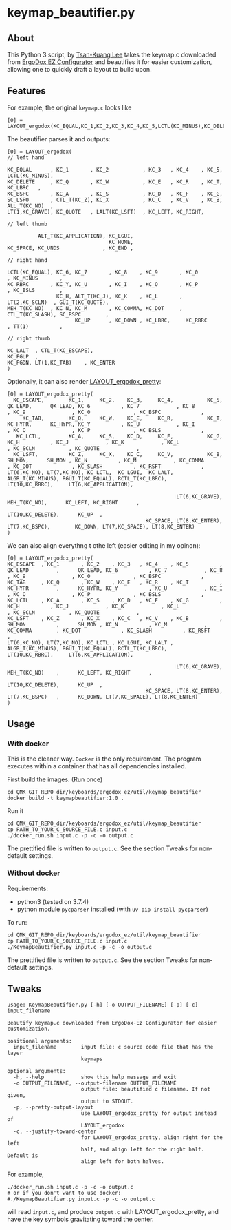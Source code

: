# keymap_beautifier.py

## About
This Python 3 script, by [Tsan-Kuang Lee](https://github.com/tsankuanglee) takes the keymap.c downloaded from [ErgoDox EZ Configurator](https://configure.ergodox-ez.com/) and beautifies it for easier customization, allowing one to quickly draft a layout to build upon.

## Features
For example, the original `keymap.c` looks like

```
[0] = LAYOUT_ergodox(KC_EQUAL,KC_1,KC_2,KC_3,KC_4,KC_5,LCTL(KC_MINUS),KC_DELETE,KC_Q,KC_W,KC_E,KC_R,KC_T,KC_LBRC,KC_BSPC,KC_A,KC_S,KC_D,KC_F,KC_G,SC_LSPO,CTL_T(KC_Z),KC_X,KC_C,KC_V,KC_B,ALL_T(KC_NO),LT(1,KC_GRAVE),KC_QUOTE,LALT(KC_LSFT),KC_LEFT,KC_RIGHT,ALT_T(KC_APPLICATION),KC_LGUI,KC_HOME,KC_SPACE,KC_UNDS,KC_END,LCTL(KC_EQUAL),KC_6,KC_7,KC_8,KC_9,KC_0,KC_MINUS,KC_RBRC,KC_Y,KC_U,KC_I,KC_O,KC_P,KC_BSLS,KC_H,ALT_T(KC_J),KC_K,KC_L,LT(2,KC_SCLN),GUI_T(KC_QUOTE),MEH_T(KC_NO),KC_N,KC_M,KC_COMMA,KC_DOT,CTL_T(KC_SLASH),SC_RSPC,KC_UP,KC_DOWN,KC_LBRC,KC_RBRC,TT(1),KC_LALT,CTL_T(KC_ESCAPE),KC_PGUP,KC_PGDN,LT(1,KC_TAB),KC_ENTER),
```

The beautifier parses it and outputs:

```
[0] = LAYOUT_ergodox(
// left hand

KC_EQUAL      , KC_1       , KC_2           , KC_3   , KC_4    , KC_5, LCTL(KC_MINUS),
KC_DELETE     , KC_Q       , KC_W           , KC_E   , KC_R    , KC_T, KC_LBRC   ,
KC_BSPC       , KC_A       , KC_S           , KC_D   , KC_F    , KC_G,
SC_LSPO       , CTL_T(KC_Z), KC_X           , KC_C   , KC_V    , KC_B, ALL_T(KC_NO)  ,
LT(1,KC_GRAVE), KC_QUOTE   , LALT(KC_LSFT)  , KC_LEFT, KC_RIGHT,

// left thumb

          ALT_T(KC_APPLICATION), KC_LGUI,
                                 KC_HOME,
KC_SPACE, KC_UNDS              , KC_END ,

// right hand

LCTL(KC_EQUAL), KC_6, KC_7       , KC_8    , KC_9       , KC_0           , KC_MINUS       ,
KC_RBRC       , KC_Y, KC_U       , KC_I    , KC_O       , KC_P           , KC_BSLS        ,
                KC_H, ALT_T(KC_J), KC_K    , KC_L       , LT(2,KC_SCLN)  , GUI_T(KC_QUOTE),
MEH_T(KC_NO)  , KC_N, KC_M       , KC_COMMA, KC_DOT     , CTL_T(KC_SLASH), SC_RSPC        ,
                      KC_UP      , KC_DOWN , KC_LBRC,     KC_RBRC        , TT(1)          ,

// right thumb

KC_LALT  , CTL_T(KC_ESCAPE),
KC_PGUP  ,
KC_PGDN, LT(1,KC_TAB)    , KC_ENTER
)
```

Optionally, it can also render [LAYOUT_ergodox_pretty](https://github.com/qmk/qmk_firmware/blob/ee700b2e831067bdb7584425569b61bc6329247b/keyboards/ergodox_ez/keymaps/bpruitt-goddard/keymap.c#L49-L57):
```
[0] = LAYOUT_ergodox_pretty(
  KC_ESCAPE,        KC_1,     KC_2,    KC_3,     KC_4,           KC_5,          QK_LEAD,      QK_LEAD, KC_6          , KC_7            , KC_8            , KC_9               , KC_0              , KC_BSPC             ,
     KC_TAB,        KC_Q,     KC_W,    KC_E,     KC_R,           KC_T,          KC_HYPR,      KC_HYPR, KC_Y          , KC_U            , KC_I            , KC_O               , KC_P              , KC_BSLS             ,
   KC_LCTL,         KC_A,     KC_S,    KC_D,     KC_F,           KC_G,                                 KC_H          , KC_J            , KC_K            , KC_L               , KC_SCLN           , KC_QUOTE            ,
  KC_LSFT,          KC_Z,     KC_X,    KC_C,     KC_V,           KC_B,           SH_MON,      SH_MON , KC_N          , KC_M            , KC_COMMA        , KC_DOT             , KC_SLASH          , KC_RSFT             ,
LT(6,KC_NO), LT(7,KC_NO), KC_LCTL,  KC_LGUI,  KC_LALT,                                                                 ALGR_T(KC_MINUS), RGUI_T(KC_EQUAL), RCTL_T(KC_LBRC),     LT(10,KC_RBRC),     LT(6,KC_APPLICATION),

                                                       LT(6,KC_GRAVE),     MEH_T(KC_NO),      KC_LEFT, KC_RIGHT      ,
                                                                       LT(10,KC_DELETE),      KC_UP  ,
                                             KC_SPACE, LT(8,KC_ENTER),  LT(7,KC_BSPC),        KC_DOWN, LT(7,KC_SPACE), LT(8,KC_ENTER)
)
```

We can also align everythng t othe left (easier editing in my opinon):
```
[0] = LAYOUT_ergodox_pretty(
KC_ESCAPE  , KC_1       , KC_2    , KC_3   , KC_4    , KC_5          , QK_LEAD         ,      QK_LEAD, KC_6          , KC_7            , KC_8            , KC_9               , KC_0              , KC_BSPC             ,
KC_TAB     , KC_Q       , KC_W    , KC_E   , KC_R    , KC_T          , KC_HYPR         ,      KC_HYPR, KC_Y          , KC_U            , KC_I            , KC_O               , KC_P              , KC_BSLS             ,
KC_LCTL    , KC_A       , KC_S    , KC_D   , KC_F    , KC_G          ,                                 KC_H          , KC_J            , KC_K            , KC_L               , KC_SCLN           , KC_QUOTE            ,
KC_LSFT    , KC_Z       , KC_X    , KC_C   , KC_V    , KC_B          , SH_MON          ,      SH_MON , KC_N          , KC_M            , KC_COMMA        , KC_DOT             , KC_SLASH          , KC_RSFT             ,
LT(6,KC_NO), LT(7,KC_NO), KC_LCTL , KC_LGUI, KC_LALT ,                                                                 ALGR_T(KC_MINUS), RGUI_T(KC_EQUAL), RCTL_T(KC_LBRC),     LT(10,KC_RBRC),     LT(6,KC_APPLICATION),

                                                       LT(6,KC_GRAVE), MEH_T(KC_NO)    ,      KC_LEFT, KC_RIGHT      ,
                                                                       LT(10,KC_DELETE),      KC_UP  ,
                                             KC_SPACE, LT(8,KC_ENTER), LT(7,KC_BSPC)   ,      KC_DOWN, LT(7,KC_SPACE), LT(8,KC_ENTER)
)
```

## Usage

### With docker
This is the cleaner way. `Docker` is the only requirement. The program executes within a container that has all dependencies installed.

First build the images. (Run once)
```
cd QMK_GIT_REPO_dir/keyboards/ergodox_ez/util/keymap_beautifier
docker build -t keymapbeautifier:1.0 .
```
Run it
```
cd QMK_GIT_REPO_dir/keyboards/ergodox_ez/util/keymap_beautifier
cp PATH_TO_YOUR_C_SOURCE_FILE.c input.c
./docker_run.sh input.c -p -c -o output.c
```
The prettified file is written to `output.c`. See the section Tweaks for non-default settings.

### Without docker
Requirements:
* python3 (tested on 3.7.4)
* python module `pycparser` installed (with `uv pip install pycparser`)

To run:
```
cd QMK_GIT_REPO_dir/keyboards/ergodox_ez/util/keymap_beautifier
cp PATH_TO_YOUR_C_SOURCE_FILE.c input.c
./KeymapBeautifier.py input.c -p -c -o output.c
```
The prettified file is written to `output.c`. See the section Tweaks for non-default settings.

## Tweaks
```
usage: KeymapBeautifier.py [-h] [-o OUTPUT_FILENAME] [-p] [-c] input_filename

Beautify keymap.c downloaded from ErgoDox-Ez Configurator for easier
customization.

positional arguments:
  input_filename        input file: c source code file that has the layer
                        keymaps

optional arguments:
  -h, --help            show this help message and exit
  -o OUTPUT_FILENAME, --output-filename OUTPUT_FILENAME
                        output file: beautified c filename. If not given,
                        output to STDOUT.
  -p, --pretty-output-layout
                        use LAYOUT_ergodox_pretty for output instead of
                        LAYOUT_ergodox
  -c, --justify-toward-center
                        for LAYOUT_ergodox_pretty, align right for the left
                        half, and align left for the right half. Default is
                        align left for both halves.
```
For example,
```
./docker_run.sh input.c -p -c -o output.c
# or if you don't want to use docker:
#./KeymapBeautifier.py input.c -p -c -o output.c
```
will read `input.c`, and produce `output.c` with LAYOUT_ergodox_pretty, and have the key symbols gravitating toward the center.

